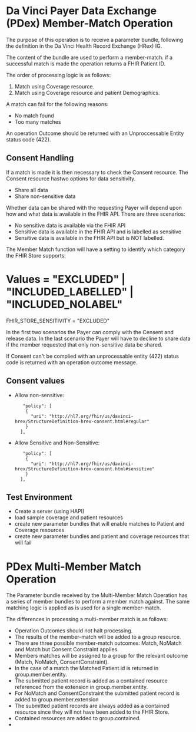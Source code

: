 # Da Vinci Payer Data Exchange (PDex) Member-Match Operation

The purpose of this operation is to receive a parameter bundle, following the definition in the Da Vinci Health Record Exchange (HRex) IG.

The content of the bundle are used to perform a member-match. if a 
successful match is made the operation returns a FHIR Patient ID.

The order of processing logic is as follows:

1. Match using Coverage resource.
2. Match using Coverage resource and patient Demographics.

A match can fail for the following reasons:

- No match found
- Too many matches

An operation Outcome should be returned with an Unproccessable Entity status code (422).

## Consent Handling

If a match is made it is then necessary to check the Consent resource. The 
Consent resource hastwo options for data sensitivity.

- Share all data
- Share non-sensitive data

Whether data can be shared with the requesting Payer will
depend upon how and what data is available in the FHIR API. There are 
three scenarios:

- No sensitive data is available via the FHIR API
- Sensitive data is available in the FHIR API and is labelled as sensitive
- Sensitive data is available in the FHIR API but is NOT labelled.

The Member Match function will have a setting to identify which category the FHIR Store supports:
# Values = "EXCLUDED" | "INCLUDED_LABELLED" | "INCLUDED_NOLABEL"
FHIR_STORE_SENSITIVITY = "EXCLUDED"  

In the first two scenarios the Payer can comply with the Censent and release data.
In the last scenario the Payer will have to decline to share data
if the member requested that only non-sensitive data be shared.

If Consent can't be complied with an unprocessable entity (422) status code
is returned with an operation outcome message.

## Consent values

- Allow non-sensitive:

         "policy": [
          {
            "uri": "http://hl7.org/fhir/us/davinci-hrex/StructureDefinition-hrex-consent.html#regular"
          }
        ],

- Allow Sensitive and Non-Sensitive:

         "policy": [
          {
            "uri": "http://hl7.org/fhir/us/davinci-hrex/StructureDefinition-hrex-consent.html#sensitive"
          }
        ],


## Test Environment

- Create a server (using HAPI)
- load sample coverage and patient resources
- create new parameter bundles that will enable matches to Patient and Coverage resources
- create new parameter bundles and patient and coverage resources that will fail

# PDex Multi-Member Match Operation

The Parameter bundle received by the Multi-Member Match Operation has a series of member bundles to perform 
a member match against. The same matching logic is applied as is used for a single member-match.

The differences in processing a multi-member match is as follows:

- Operation Outcomes should not halt processing.
- The results of the member-match will be added to a group resource.
- There are three possible member-match outcomes: Match, NoMatch and Match but Consent Constraint applies.
- Members matches will be assigned to a group for the relevant outcome (Match, NoMatch, ConsentConstraint).
- In the case of a match the Matched Patient.id is returned in group.member.entity.
- The submitted patient record is added as a contained resource referenced from the extension in group.member.entity.
- For NoMatch and ConsentConstraint the submitted patient record is added to group.member.extension
- The submitted patient records are always added as a contained resource since they will not have been added to the FHIR Store.
- Contained resources are added to group.contained.
- 

